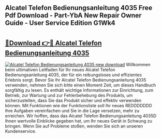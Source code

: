 ## Alcatel Telefon Bedienungsanleitung 4035 Free Pdf Download - Part-YbA New Repair Owner Guide - User Service Edition G1Wk4

# <h2><a href="http://df5e9d4.blite.top/?on=Alcatel+Telefon+Bedienungsanleitung+4035">🔗Download 👉🔴 Alcatel Telefon Bedienungsanleitung 4035</a></h2>

[![Alcatel Telefon Bedienungsanleitung 4035 new download](https://i.imgur.com/lujVjoI.png)](http://df5e9d4.blite.top/?on=Alcatel+Telefon+Bedienungsanleitung+4035)
Willkommen beim ultimativen Leitfaden für Ihr neues Alcatel Telefon Bedienungsanleitung 4035, der für ein reibungsloses und effizientes Erlebnis sorgt. Bevor Sie Ihr Alcatel Telefon Bedienungsanleitung 4035 verwenden, nehmen Sie sich bitte einen Moment Zeit, um dieses Handbuch sorgfältig zu lesen. Es enthält wichtige Informationen zur Einrichtung, zum Betrieb, zur Wartung und zur Fehlerbehebung des Produkts, um sicherzustellen, dass Sie das Produkt sicher und effektiv verwenden können. Mit Funktionen wie der Funktionsliste soll Ihr neues REDDDDDDD Ihre Aufgaben vereinfachen und Sie in die Lage versetzen, mehr zu erreichen. Wir hoffen, dass das Alcatel Telefon Bedienungsanleitung 4035D Ihnen wertvolle Einblicke gegeben hat, um Ihr neues Gerät in Schwung zu bringen. Wenn Sie auf Probleme stoßen, wenden Sie sich an unseren Kundenservice.
